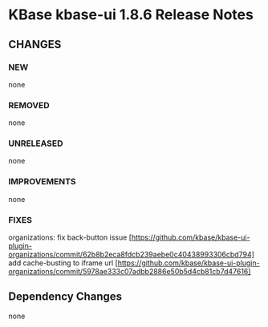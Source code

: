 # KBase kbase-ui 1.8.6 Release Notes

## CHANGES

### NEW

none

### REMOVED

none

### UNRELEASED

none

### IMPROVEMENTS

none

### FIXES

organizations: fix back-button issue [https://github.com/kbase/kbase-ui-plugin-organizations/commit/62b8b2eca8fdcb239aebe0c40438993306cbd794]
add cache-busting to iframe url [https://github.com/kbase/kbase-ui-plugin-organizations/commit/5978ae333c07adbb2886e50b5d4cb81cb7d47616]

## Dependency Changes

none
